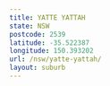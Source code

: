 ```yaml
---
title: YATTE YATTAH
state: NSW
postcode: 2539
latitude: -35.522387
longitude: 150.393202
url: /nsw/yatte-yattah/
layout: suburb
---
```

